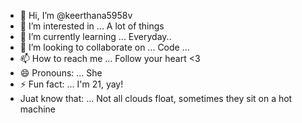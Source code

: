 - 👋 Hi, I’m @keerthana5958v 
- 👀 I’m interested in ... A lot of things
- 🌱 I’m currently learning ... Everyday..
- 💞️ I’m looking to collaborate on ... Code ...
- 📫 How to reach me ... Follow your heart <3
- 😄 Pronouns: ... She
- ⚡ Fun fact: ... I'm 21, yay!
- Juat know that: ... Not all clouds float, sometimes they sit on a hot machine

<!---
keerthana5958v/keerthana5958v is a ✨ special ✨ repository because its `README.md` (this file) appears on your GitHub profile.
You can click the Preview link to take a look at your changes.
--->
